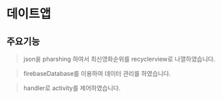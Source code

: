 # 데이트앱
## 주요기능

>json을 pharshing 하여서 최신영화순위를 recyclerview로 나열하였습니다.

>firebaseDatabase를 이용하여 데이터 관리를 하였습니다.

>handler로 activity를 제어하였습니다.


